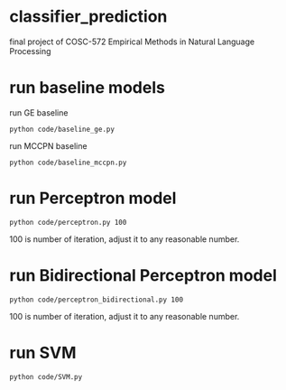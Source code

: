 # classifier_prediction
final project of COSC-572 Empirical Methods in Natural Language Processing

# run baseline models
run GE baseline
~~~
python code/baseline_ge.py
~~~

run MCCPN baseline
~~~
python code/baseline_mccpn.py
~~~

# run Perceptron model
~~~
python code/perceptron.py 100
~~~
100 is number of iteration, adjust it to any reasonable number.

# run Bidirectional Perceptron model
~~~
python code/perceptron_bidirectional.py 100
~~~
100 is number of iteration, adjust it to any reasonable number.

# run SVM 
~~~
python code/SVM.py
~~~
